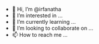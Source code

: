 - 👋 Hi, I’m @irfanatha
- 👀 I’m interested in ...
- 🌱 I’m currently learning ...
- 💞️ I’m looking to collaborate on ...
- 📫 How to reach me ...

<!---
irfanatha/irfanatha is a ✨ special ✨ repository because its `README.md` (this file) appears on your GitHub profile.
You can click the Preview link to take a look at your changes.
--->
